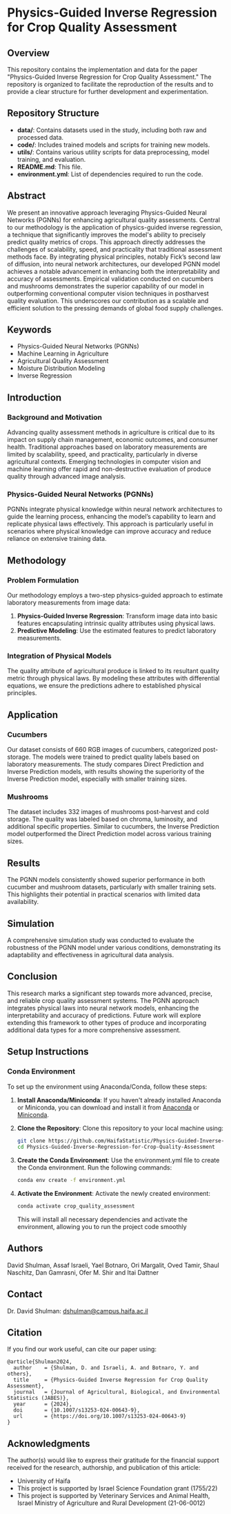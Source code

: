 # Physics-Guided Inverse Regression for Crop Quality Assessment

## Overview
This repository contains the implementation and data for the paper "Physics-Guided Inverse Regression for Crop Quality Assessment." The repository is organized to facilitate the reproduction of the results and to provide a clear structure for further development and experimentation.

## Repository Structure
- **data/**: Contains datasets used in the study, including both raw and processed data.
- **code/**: Includes trained models and scripts for training new models.
- **utils/**: Contains various utility scripts for data preprocessing, model training, and evaluation.
- **README.md**: This file.
- **environment.yml**: List of dependencies required to run the code.


## Abstract
We present an innovative approach leveraging Physics-Guided Neural Networks (PGNNs) for enhancing agricultural quality assessments. Central to our methodology is the application of physics-guided inverse regression, a technique that significantly improves the model's ability to precisely predict quality metrics of crops. This approach directly addresses the challenges of scalability, speed, and practicality that traditional assessment methods face. By integrating physical principles, notably Fick’s second law of diffusion, into neural network architectures, our developed PGNN model achieves a notable advancement in enhancing both the interpretability and accuracy of assessments. Empirical validation conducted on cucumbers and mushrooms demonstrates the superior capability of our model in outperforming conventional computer vision techniques in postharvest quality evaluation. This underscores our contribution as a scalable and efficient solution to the pressing demands of global food supply challenges.

## Keywords
- Physics-Guided Neural Networks (PGNNs)
- Machine Learning in Agriculture
- Agricultural Quality Assessment
- Moisture Distribution Modeling
- Inverse Regression

## Introduction
### Background and Motivation
Advancing quality assessment methods in agriculture is critical due to its impact on supply chain management, economic outcomes, and consumer health. Traditional approaches based on laboratory measurements are limited by scalability, speed, and practicality, particularly in diverse agricultural contexts. Emerging technologies in computer vision and machine learning offer rapid and non-destructive evaluation of produce quality through advanced image analysis.

### Physics-Guided Neural Networks (PGNNs)
PGNNs integrate physical knowledge within neural network architectures to guide the learning process, enhancing the model’s capability to learn and replicate physical laws effectively. This approach is particularly useful in scenarios where physical knowledge can improve accuracy and reduce reliance on extensive training data.

## Methodology
### Problem Formulation
Our methodology employs a two-step physics-guided approach to estimate laboratory measurements from image data:
1. **Physics-Guided Inverse Regression**: Transform image data into basic features encapsulating intrinsic quality attributes using physical laws.
2. **Predictive Modeling**: Use the estimated features to predict laboratory measurements.

### Integration of Physical Models
The quality attribute of agricultural produce is linked to its resultant quality metric through physical laws. By modeling these attributes with differential equations, we ensure the predictions adhere to established physical principles.

## Application
### Cucumbers
Our dataset consists of 660 RGB images of cucumbers, categorized post-storage. The models were trained to predict quality labels based on laboratory measurements. The study compares Direct Prediction and Inverse Prediction models, with results showing the superiority of the Inverse Prediction model, especially with smaller training sizes.

### Mushrooms
The dataset includes 332 images of mushrooms post-harvest and cold storage. The quality was labeled based on chroma, luminosity, and additional specific properties. Similar to cucumbers, the Inverse Prediction model outperformed the Direct Prediction model across various training sizes.

## Results
The PGNN models consistently showed superior performance in both cucumber and mushroom datasets, particularly with smaller training sets. This highlights their potential in practical scenarios with limited data availability.

## Simulation
A comprehensive simulation study was conducted to evaluate the robustness of the PGNN model under various conditions, demonstrating its adaptability and effectiveness in agricultural data analysis.

## Conclusion
This research marks a significant step towards more advanced, precise, and reliable crop quality assessment systems. The PGNN approach integrates physical laws into neural network models, enhancing the interpretability and accuracy of predictions. Future work will explore extending this framework to other types of produce and incorporating additional data types for a more comprehensive assessment.

## Setup Instructions

### Conda Environment

To set up the environment using Anaconda/Conda, follow these steps:

1. **Install Anaconda/Miniconda**: If you haven't already installed Anaconda or Miniconda, you can download and install it from [Anaconda](https://www.anaconda.com/products/individual) or [Miniconda](https://docs.conda.io/en/latest/miniconda.html).

2. **Clone the Repository**: Clone this repository to your local machine using:
   ```sh
   git clone https://github.com/HaifaStatistic/Physics-Guided-Inverse-Regression-for-Crop-Quality-Assessment.git
   cd Physics-Guided-Inverse-Regression-for-Crop-Quality-Assessment
   ```
3. **Create the Conda Environment**: Use the environment.yml file to create the Conda environment. Run the following commands:
    ```sh
    conda env create -f environment.yml
    ```
4. **Activate the Environment**: Activate the newly created environment:
    ```sh
    conda activate crop_quality_assessment
    ```
    This will install all necessary dependencies and activate the environment, allowing you to run the project code smoothly

## Authors
David Shulman, Assaf Israeli, Yael Botnaro, Ori Margalit, Oved Tamir, Shaul Naschitz, Dan Gamrasni, Ofer M. Shir and Itai Dattner

## Contact
Dr. David Shulman: dshulman@campus.haifa.ac.il

## Citation
If you find our work useful, can cite our paper using:
```
@article{Shulman2024,
  author    = {Shulman, D. and Israeli, A. and Botnaro, Y. and others},
  title     = {Physics-Guided Inverse Regression for Crop Quality Assessment},
  journal   = {Journal of Agricultural, Biological, and Environmental Statistics (JABES)},
  year      = {2024},
  doi       = {10.1007/s13253-024-00643-9},
  url       = {https://doi.org/10.1007/s13253-024-00643-9}
}
```
## Acknowledgments

The author(s) would like to express their gratitude for the financial support received for the research, authorship, and publication of this article:

- University of Haifa
- This project is supported by Israel Science Foundation grant (1755/22)
- This project is supported by Veterinary Services and Animal Health, Israel Ministry of Agriculture and Rural Development (21-06-0012)

